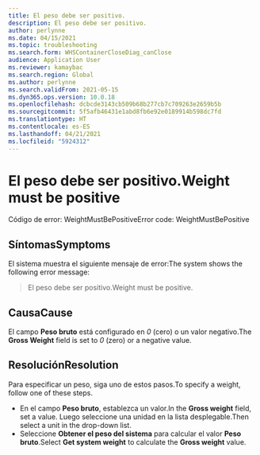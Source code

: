 ```yaml
---
title: El peso debe ser positivo.
description: El peso debe ser positivo.
author: perlynne
ms.date: 04/15/2021
ms.topic: troubleshooting
ms.search.form: WHSContainerCloseDiag_canClose
audience: Application User
ms.reviewer: kamaybac
ms.search.region: Global
ms.author: perlynne
ms.search.validFrom: 2021-05-15
ms.dyn365.ops.version: 10.0.18
ms.openlocfilehash: dcbcde3143cb509b68b277cb7c709263e2659b5b
ms.sourcegitcommit: 5f5afb46431e1abd8fb6e92e0189914b598dc7fd
ms.translationtype: HT
ms.contentlocale: es-ES
ms.lasthandoff: 04/21/2021
ms.locfileid: "5924312"
---
```

# <a name="weight-must-be-positive"></a><span data-ttu-id="549e3-103">El peso debe ser positivo.</span><span class="sxs-lookup"><span data-stu-id="549e3-103">Weight must be positive</span></span>

<span data-ttu-id="549e3-104">Código de error: WeightMustBePositive</span><span class="sxs-lookup"><span data-stu-id="549e3-104">Error code: WeightMustBePositive</span></span>

## <a name="symptoms"></a><span data-ttu-id="549e3-105">Síntomas</span><span class="sxs-lookup"><span data-stu-id="549e3-105">Symptoms</span></span>

<span data-ttu-id="549e3-106">El sistema muestra el siguiente mensaje de error:</span><span class="sxs-lookup"><span data-stu-id="549e3-106">The system shows the following error message:</span></span>

> <span data-ttu-id="549e3-107">El peso debe ser positivo.</span><span class="sxs-lookup"><span data-stu-id="549e3-107">Weight must be positive.</span></span>

## <a name="cause"></a><span data-ttu-id="549e3-108">Causa</span><span class="sxs-lookup"><span data-stu-id="549e3-108">Cause</span></span>

<span data-ttu-id="549e3-109">El campo **Peso bruto** está configurado en *0* (cero) o un valor negativo.</span><span class="sxs-lookup"><span data-stu-id="549e3-109">The **Gross Weight** field is set to *0* (zero) or a negative value.</span></span>

## <a name="resolution"></a><span data-ttu-id="549e3-110">Resolución</span><span class="sxs-lookup"><span data-stu-id="549e3-110">Resolution</span></span>

<span data-ttu-id="549e3-111">Para especificar un peso, siga uno de estos pasos.</span><span class="sxs-lookup"><span data-stu-id="549e3-111">To specify a weight, follow one of these steps.</span></span>

- <span data-ttu-id="549e3-112">En el campo **Peso bruto**, establezca un valor.</span><span class="sxs-lookup"><span data-stu-id="549e3-112">In the **Gross weight** field, set a value.</span></span> <span data-ttu-id="549e3-113">Luego seleccione una unidad en la lista desplegable.</span><span class="sxs-lookup"><span data-stu-id="549e3-113">Then select a unit in the drop-down list.</span></span>
- <span data-ttu-id="549e3-114">Seleccione **Obtener el peso del sistema** para calcular el valor **Peso bruto**.</span><span class="sxs-lookup"><span data-stu-id="549e3-114">Select **Get system weight** to calculate the **Gross weight** value.</span></span>

